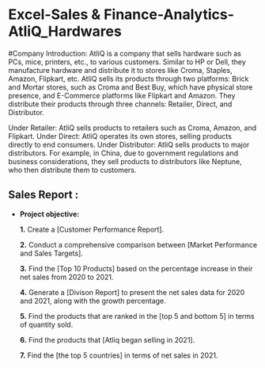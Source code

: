# Excel-Sales & Finance-Analytics-AtliQ_Hardwares

#Company Introduction: 
AtliQ is a company that sells hardware such as PCs, mice, printers, etc., to various customers. Similar to HP or Dell, they manufacture hardware and distribute it to stores like Croma, Staples, Amazon, Flipkart, etc. AtliQ sells its products through two platforms: Brick and Mortar stores, such as Croma and Best Buy, which have physical store presence, and E-Commerce platforms like Flipkart and Amazon. They distribute their products through three channels: Retailer, Direct, and Distributor.

Under Retailer: AtliQ sells products to retailers such as Croma, Amazon, and Flipkart.
Under Direct: AtliQ operates its own stores, selling products directly to end consumers.
Under Distributor: AtliQ sells products to major distributors. For example, in China, due to government regulations and business considerations, they sell products to distributors like Neptune, who then distribute them to customers.

## Sales Report :

- **Project objective:** 

    **1.** Create a [Customer Performance Report].

    **2.** Conduct a comprehensive comparison between [Market Performance and Sales Targets].
  
    **3.** Find the [Top 10 Products] based on the percentage increase in their net sales from 2020 to 2021.

    **4.** Generate a [Divison Report] to present the net sales data for 2020 and 2021, along with the growth percentage.
  
    **5.** Find the products that are ranked in the [top 5 and bottom 5] in terms of quantity sold.

    **6.** Find the products that [Atliq began selling in 2021].

    **7.** Find the [the top 5 countries] in terms of net sales in 2021.
  
